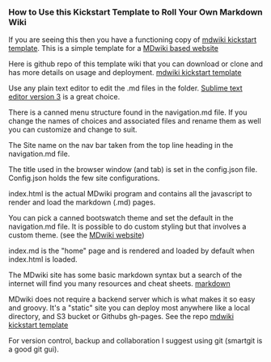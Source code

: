 ### How to Use this Kickstart Template to Roll Your Own Markdown Wiki

If you are seeing this then you have a functioning copy of [mdwiki kickstart template](https://github.com/dkebler/mdwiki-kickstart-template). This is a simple template for a [MDwiki based website](http://dynalon.github.io/mdwiki/#!index.md)

Here is github repo of this template wiki that you can download or clone and has more details on usage and deployment.  [mdwiki kickstart template](https://github.com/dkebler/mdwiki-kickstart-template)

Use any plain text editor to edit the .md files in the folder.  [Sublime text editor version 3](http://www.sublimetext.com/) is a great choice. 

There is a canned menu structure found in the navigation.md file.  If you change the names of choices and associated files and rename them as well you can customize and change to suit.

The Site name on the nav bar taken from the top line heading in the navigation.md file.

The title used in the browser window (and tab) is set in the config.json file.  Config.json holds the few site configurations.

index.html is the actual MDwiki program and contains all the javascript to render and load the markdown (.md) pages.

You can pick a canned bootswatch theme and set the default in the navigation.md file.   It is possible to do custom styling but that involves a custom theme.  (see the [MDwiki website](http://dynalon.github.io/mdwiki/#!index.md))

index.md is the "home" page and is rendered and loaded by default when index.html is loaded.

The MDwiki site has some basic markdown syntax but a search of the internet will find you many resources and cheat sheets.
[markdown](https://github.com/adam-p/markdown-here/wiki/Markdown-Cheatsheet)

MDwiki does not require a backend server which is what makes it so easy and groovy.  It's a "static" site you can deploy most anywhere like a local directory, and S3 bucket or Githubs gh-pages.  See the repo [mdwiki kickstart template](https://github.com/dkebler/mdwiki-kickstart-template)


For version control, backup and collaboration I suggest using git (smartgit is a good git gui).  









